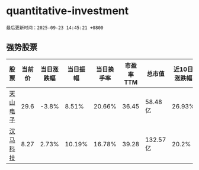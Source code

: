 # quantitative-investment

`最后更新时间：2025-09-23 14:45:21 +0800`

## 强势股票

|股票|当前价|当日涨跌幅|当日振幅|当日换手率|市盈率TTM|总市值|近10日涨跌幅|
|----|----|----|----|----|----|----|----|
|[天山电子](https://xueqiu.com/S/SZ301379)|29.6|-3.8%|8.51%|20.66%|36.45|58.48亿|26.93%|
|[汉马科技](https://xueqiu.com/S/SH600375)|8.27|2.73%|10.19%|16.78%|39.28|132.57亿|20.2%|
